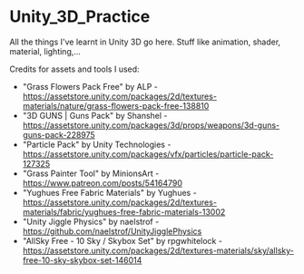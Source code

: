 # Unity_3D_Practice
All the things I've learnt in Unity 3D go here. Stuff like animation, shader, material, lighting,...

Credits for assets and tools I used:
+ "Grass Flowers Pack Free" by ALP - https://assetstore.unity.com/packages/2d/textures-materials/nature/grass-flowers-pack-free-138810
+ "3D GUNS | Guns Pack" by Shanshel - https://assetstore.unity.com/packages/3d/props/weapons/3d-guns-guns-pack-228975
+ "Particle Pack" by Unity Technologies - https://assetstore.unity.com/packages/vfx/particles/particle-pack-127325
+ "Grass Painter Tool" by MinionsArt - https://www.patreon.com/posts/54164790
+ "Yughues Free Fabric Materials" by Yughues - https://assetstore.unity.com/packages/2d/textures-materials/fabric/yughues-free-fabric-materials-13002
+ "Unity Jiggle Physics" by naelstrof - https://github.com/naelstrof/UnityJigglePhysics
+ "AllSky Free - 10 Sky / Skybox Set" by rpgwhitelock - https://assetstore.unity.com/packages/2d/textures-materials/sky/allsky-free-10-sky-skybox-set-146014